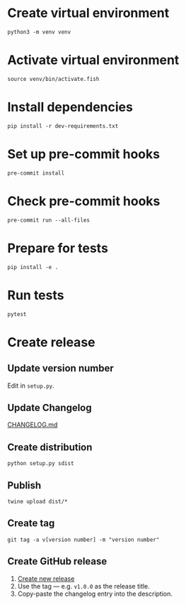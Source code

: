 # Create virtual environment

`python3 -m venv venv`

# Activate virtual environment

`source venv/bin/activate.fish`

# Install dependencies

`pip install -r dev-requirements.txt`

# Set up pre-commit hooks

`pre-commit install`

# Check pre-commit hooks

`pre-commit run --all-files`

# Prepare for tests

`pip install -e .`

# Run tests

`pytest`

# Create release

## Update version number

Edit in `setup.py`.

## Update Changelog

[CHANGELOG.md](CHANGELOG.md)

## Create distribution

`python setup.py sdist`

## Publish

`twine upload dist/*`

## Create tag

`git tag -a v[version number] -m "version number"`

## Create GitHub release

1. [Create new release](https://github.com/yhoiseth/python-prediction-scorer/releases/new)
2. Use the tag — e.g. `v1.0.0` as the release title.
3. Copy-paste the changelog entry into the description.
